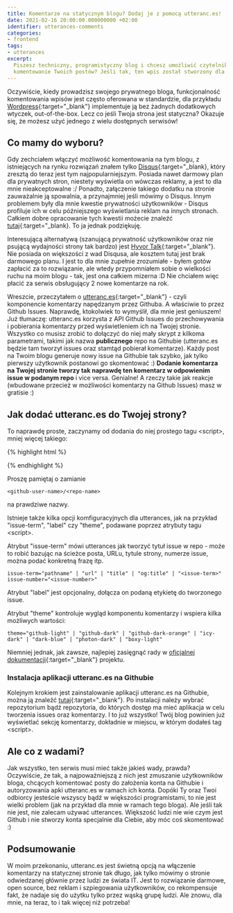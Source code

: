```yaml
---
title: Komentarze na statycznym blogu? Dodaj je z pomocą utteranc.es!
date: 2021-02-16 20:00:00.000000000 +02:00
identifier: utterances-comments
categories:
- frontend
tags:
- utterances
excerpt:
  Piszesz techniczny, programistyczny blog i chcesz umożliwić czytelnikom
  komentowanie Twoich postów? Jeśli tak, ten wpis został stworzony dla Ciebie!
---
```

Oczywiście, kiedy prowadzisz swojego prywatnego bloga, funkcjonalność komentowania
wpisów jest często oferowana w standardzie, dla przykładu 
[Wordpress](https://wordpress.com){:target="_blank"} implementuje ją bez żadnych
dodatkowych wtyczek, out-of-the-box. Lecz co jeśli Twoja strona jest statyczna?
Okazuje się, że możesz użyć jednego z wielu dostępnych serwisów!

## Co mamy do wyboru?

Gdy zechciałem włączyć możliwość komentowania na tym blogu, z istniejących na
rynku rozwiązań znałem tylko [Disqus](https://disqus.com/){:target="_blank},
który zresztą do teraz jest tym najpopularniejszym. Posiada nawet darmowy plan
dla prywatnych stron, niestety wyświetla on wówczas reklamy, a jest to dla
mnie nieakceptowalne :/ Ponadto, załączenie takiego dodatku na stronie zauważalnie 
ją spowalnia, a przynajmniej jeśli mówimy o Disqus. Innym problemem
były dla mnie kwestie prywatności użytkowników - Disqus profiluje ich w celu
późniejszego wyświetlania reklam na innych stronach. Całkiem dobre opracowanie
tych kwestii możecie znaleźć
[tutaj](https://fatfrogmedia.com/delete-disqus-comments-wordpress/){:target="_blank}.
To ja jednak podziękuję.

Interesującą alternatywą (szanującą prywatność użytkowników oraz nie psującą
wydajności strony tak bardzo) jest [Hyvor Talk](https://talk.hyvor.com/){:target="_blank"}.
Nie posiada on większości z wad Disqusa, ale kosztem tutaj jest brak darmowego
planu. I jest to dla mnie zupełnie zrozumiałe - byłem gotów zapłacić za to
rozwiązanie, ale wtedy przypomniałem sobie o wielkości ruchu na moim blogu - 
tak, jest ona całkiem mizerna :D Nie chciałem więc płacić za serwis obsługujący 2 nowe
komentarze na rok.

Wreszcie, przeczytałem o [utteranc.es](https://utteranc.es/){:target="_blank"} -
czyli komponencie komentarzy napędzanym przez Githuba. A właściwie to przez
Github Issues. Naprawdę, ktokolwiek to wymyślił, dla mnie jest geniuszem! Już
tłumaczę: utteranc.es korzysta z API Github Issues do przechowywania i pobierania
komentarzy przed wyświetleniem ich na Twojej stronie. Wszystko co musisz zrobić to
dołączyć do niej mały skrypt z kilkoma parametrami, takimi jak nazwa **publicznego**
repo na Githubie (utteranc.es będzie tam tworzył issues oraz stamtąd pobierał 
komentarze). Każdy post na Twoim blogu generuje nowy issue na Githubie tak
szybko, jak tylko pierwszy użytkownik postanowi go skomentować :) **Dodanie
komentarza na Twojej stronie tworzy tak naprawdę ten komentarz w odpowienim
issue w podanym repo** i vice versa. Genialne! A rzeczy takie jak reakcje
(wbudowane przecież w możliwości komentarzy na Github Issues) masz w
gratisie :)

## Jak dodać utteranc.es do Twojej strony?

To naprawdę proste, zaczynamy od dodania do niej prostego tagu &lt;script&gt;, mniej więcej
takiego:

{% highlight html %}
<script
  src="https://utteranc.es/client.js"
  repo="<github-user-name>/<repo-name>"
  issue-term="pathname"
  label="comment"
  theme="github-light"
  crossorigin="anonymous"
  async>
</script>
{% endhighlight %}

Proszę pamiętaj o zamianie
    
    <github-user-name>/<repo-name>

na prawdziwe nazwy.

Istnieje także kilka opcji komfiguracyjnych dla utterances, jak na przykład
"issue-term", "label" czy "theme", podawane poprzez atrybuty tagu &lt;script&gt;.

Atrybut "issue-term" mówi utterances jak tworzyć tytuł issue w repo - może to 
robić bazując na ścieżce posta, URLu, tytule strony, numerze issue, można 
podać konkretną frazę itp.

    issue-term="pathname" | "url" | "title" | "og:title" | "<issue-term>"
    issue-number="<issue-number>"

Atrybut "label" jest opcjonalny, dołącza on podaną etykietę do tworzonego issue.

Atrybut "theme" kontroluje wygląd komponentu komentarzy i wspiera kilka możliwych
wartości:

    theme="github-light" | "github-dark" | "github-dark-orange" | "icy-dark" | "dark-blue" | "photon-dark" | "boxy-light"

Niemniej jednak, jak zawsze, najlepiej zasięgnąć rady w [oficjalnej dokumentacji](https://utteranc.es/){:target="_blank"}
projektu.

### Instalacja aplikacji utteranc.es na Githubie

Kolejnym krokiem jest zainstalowanie aplikacji utteranc.es na Githubie, można
ją znaleźć [tutaj](https://github.com/apps/utterances){:target="_blank"}. Po
instalacji należy wybrać repozytorium bądź repozytoria, do których dostęp ma mieć
aplikacja w celu tworzenia issues oraz komentarzy. I to już wszystko! Twój blog
powinien już wyświetlać sekcję komentarzy, dokładnie w miejscu, w którym dodałeś
tag &lt;script&gt;.

## Ale co z wadami?

Jak wszystko, ten serwis musi mieć także jakieś wady, prawda? Oczywiście, że tak,
a najpoważniejszą z nich jest zmuszanie użytkowników bloga, chcących komentować
posty do założenia konta na Githubie i autoryzowania apki utteranc.es w ramach
ich konta. Dopóki Ty oraz Twoi odbiorcy jesteście wszyscy bądź w większości 
programistami, to nie jest wielki problem (jak na przykład dla mnie w ramach tego 
bloga). Ale jeśli tak nie jest, nie zalecam używać utterances. Większość ludzi
nie wie czym jest Github i nie stworzy konta specjalnie dla Ciebie, aby móc coś
skomentować :)

## Podsumowanie

W moim przekonaniu, utteranc.es jest świetną opcją na włączenie komentarzy na
statycznej stronie tak długo, jak tylko mówimy o stronie odwiedzanej głównie przez
ludzi ze świata IT. Jest to rozwiązanie darmowe, open source, bez reklam i 
szpiegowania użytkowników, co rekompensuje fakt, że nadaje się do użytku tylko
przez wąską grupę ludzi. Ale znowu, dla mnie, na teraz, to i tak więcej niż potrzeba!
